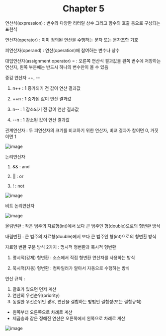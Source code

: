 <h1 align="center">Chapter 5</h1>

연산식(expression) : 변수와 다양한 리터럴 상수 그리고 함수의 호출 등으로 구성되는 표현식


연산자(operator) : 이미 정의된 연산을 수행하는 문자 또는 문자조합 기호


피연산자(operand) : 연산(operation)에 참여하는 변수나 상수 

대입연산자(assignment operator) = : 오른쪽 연산식 결과값을 왼쪽 변수에 저장하는 연산자, 왼쪽 부분에는 반드시 하나의 변수만이 올 수 있음

증감 연산자 ++, --

1. n++ : 1 증가되기 전 값이 연산 결과값

2. ++n : 1 증가된 값이 연산 결과값

3. n-- : 1 감소되기 전 값이 연산 결과값

4. --n :  1 감소된 값이 연산 결과값

관계연산자 : 두 피연산자의 크기를 비교하기 위한 연산자, 비교 결과가 참이면 0, 거짓이면 1

![image](https://user-images.githubusercontent.com/119505410/207087688-75352a13-0e2d-4fd8-b7aa-ad31b0393bf0.png)

논리연산자

1. && : and

2. || : or

3. ! : not

![image](https://user-images.githubusercontent.com/119505410/207088058-15ad8170-ca06-42d5-8092-b1e0d1b035b7.png)

비트 논리연산자

![image](https://user-images.githubusercontent.com/119505410/207088156-0a4047fc-b08d-42fa-86b4-52b637b3d17d.png)


올림변환 : 작은 범주의 자료형(int)에서 보다 큰 범주인 형(double)으로의 형변환 방식

내림변환 : 큰 범주의 자료형(double)에서 보다 큰 범주인 형(int)으로의 형변환 방식

자료형 변환 구분 방식 2가지 : 명시적 형변환과 묵시적 형변환 

1. 명시적(강제) 형변환 : 소스에서 직접 형변환 연산자를 사용하는 방식

2. 묵시적(자동) 형변환 : 컴파일러가 알아서 자동으로 수행하는 방식

연산 규칙 : 
1. 괄호가 있으면 먼저 계산
2. 연산의 우선순위(priority)
3. 동일한 우선순위인 경우, 연산을 결합하는 방법인 결합성(또는 결합규칙)
- 왼쪽부터 오른쪽으로 차례로 계산
- 제곱승과 같은 정해진 연산은 오른쪽에서 왼쪽으로 차례로 계산

![image](https://user-images.githubusercontent.com/119505410/207088828-70449f9b-cc7e-44dd-b9f2-64dbb25dcb75.png)

